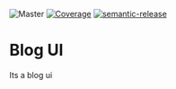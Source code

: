 ![Master](https://github.com/kishanlalbj/blog-ui/workflows/Master/badge.svg) [![Coverage](https://sonarcloud.io/api/project_badges/measure?project=kishanlalbj_new-blog&metric=coverage)](https://sonarcloud.io/dashboard?id=kishanlalbj_new-blog) [![semantic-release](https://img.shields.io/badge/%20%20%F0%9F%93%A6%F0%9F%9A%80-semantic--release-e10079.svg)](https://github.com/semantic-release/semantic-release)

# Blog UI

Its a blog ui
